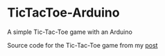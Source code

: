 # TicTacToe-Arduino
A simple Tic-Tac-Toe game with an Arduino

Source code for the Tic-Tac-Toe game from my [post](http://www.leonzamel.com/2017/07/21/TicTacToe-Arduino.html)
